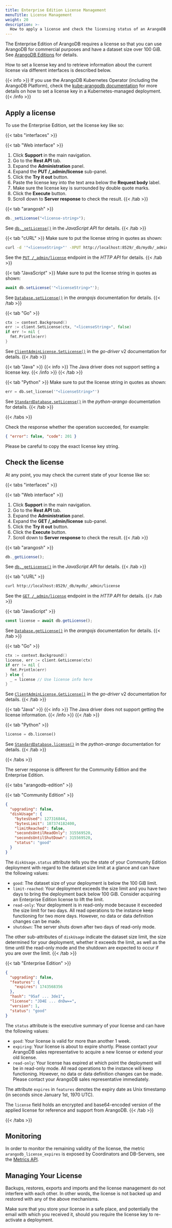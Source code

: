 ```yaml
---
title: Enterprise Edition License Management
menuTitle: License Management
weight: 20
description: >-
  How to apply a license and check the licensing status of an ArangoDB deployment
---
```

The Enterprise Edition of ArangoDB requires a license so that you can use
ArangoDB for commercial purposes and have a dataset size over 100 GiB. See
[ArangoDB Editions](../../about/features/_index.md#arangodb-editions)
for details.

How to set a license key and to retrieve information about the current license
via different interfaces is described below.

{{< info >}}
If you use the ArangoDB Kubernetes Operator (including the ArangoDB Platform),
check the [kube-arangodb documentation](https://arangodb.github.io/kube-arangodb/docs/how-to/set_license.html)
for more details on how to set a license key in a Kubernetes-managed deployment.
{{< /info >}}

## Apply a license

To use the Enterprise Edition, set the license key like so:

{{< tabs "interfaces" >}}

{{< tab "Web interface" >}}
1. Click **Support** in the main navigation.
2. Go to the **Rest API** tab.
3. Expand the **Administration** panel.
4. Expand the **PUT /_admin/license** sub-panel.
5. Click the **Try it out** button.
6. Paste the license key into the text area below the **Request body** label.
7. Make sure the license key is surrounded by double quote marks.
8. Click the **Execute** button.
9. Scroll down to **Server response** to check the result.
{{< /tab >}}

{{< tab "arangosh" >}}
```js
db._setLicense("<license-string>");
```

See [`db._setLicense()`](../../develop/javascript-api/@arangodb/db-object.md#db_setlicenselicensestring-force)
in the _JavaScript API_ for details.
{{< /tab >}}

{{< tab "cURL" >}}
Make sure to put the license string in quotes as shown:

```sh
curl -d '"<licenseString>"' -XPUT http://localhost:8529/_db/mydb/_admin/license
```

See the [`PUT /_admin/license`](../../develop/http-api/administration.md#set-a-new-license)
endpoint in the _HTTP API_ for details.
{{< /tab >}}

{{< tab "JavaScript" >}}
Make sure to put the license string in quotes as shown:

```js
await db.setLicense('"<licenseString>"');
```

See [`Database.setLicense()`](https://arangodb.github.io/arangojs/latest/classes/databases.Database.html#setLicense)
in the _arangojs_ documentation for details.
{{< /tab >}}

{{< tab "Go" >}}
```go
ctx := context.Background()
err := client.SetLicense(ctx, "<licenseString>", false)
if err != nil {
  fmt.Println(err)
}
```

See [`ClientAdminLicense.SetLicense()`](https://pkg.go.dev/github.com/arangodb/go-driver/v2/arangodb#ClientAdminLicense)
in the _go-driver_ v2 documentation for details.
{{< /tab >}}

{{< tab "Java" >}}
{{< info >}}
The Java driver does not support setting a license key.
{{< /info >}}
{{< /tab >}}

{{< tab "Python" >}}
Make sure to put the license string in quotes as shown:

```py
err = db.set_license('"<licenseString>"')
```

See [`StandardDatabase.setLicense()`](https://docs.python-arango.com/en/main/specs.html#arango.database.StandardDatabase.set_license)
in the _python-arango_ documentation for details.
{{< /tab >}}

{{< /tabs >}}

Check the response whether the operation succeeded, for example:

```json
{ "error": false, "code": 201 }
```

Please be careful to copy the exact license key string.

## Check the license

At any point, you may check the current state of your license like so:

{{< tabs "interfaces" >}}

{{< tab "Web interface" >}}
1. Click **Support** in the main navigation.
2. Go to the **Rest API** tab.
3. Expand the **Administration** panel.
4. Expand the **GET /_admin/license** sub-panel.
5. Click the **Try it out** button.
6. Click the **Execute** button.
7. Scroll down to **Server response** to check the result.
{{< /tab >}}

{{< tab "arangosh" >}}
```js
db._getLicense();
```

See [`db._getLicense()`](../../develop/javascript-api/@arangodb/db-object.md#db_getlicense)
in the _JavaScript API_ for details.
{{< /tab >}}

{{< tab "cURL" >}}
```sh
curl http://localhost:8529/_db/mydb/_admin/license
```

See the [`GET /_admin/license`](../../develop/http-api/administration.md#get-information-about-the-current-license)
endpoint in the _HTTP API_ for details.
{{< /tab >}}

{{< tab "JavaScript" >}}
```js
const license = await db.getLicense();
```

See [`Database.getLicense()`](https://arangodb.github.io/arangojs/latest/classes/databases.Database.html#getLicense)
in the _arangojs_ documentation for details.
{{< /tab >}}

{{< tab "Go" >}}
```go
ctx := context.Background()
license, err := client.GetLicense(ctx)
if err != nil {
  fmt.Println(err)
} else {
  _ = license // Use license info here
}
```

See [`ClientAdminLicense.GetLicense()`](https://pkg.go.dev/github.com/arangodb/go-driver/v2/arangodb#ClientAdminLicense)
in the _go-driver_ v2 documentation for details.
{{< /tab >}}

{{< tab "Java" >}}
{{< info >}}
The Java driver does not support getting the license information.
{{< /info >}}
{{< /tab >}}

{{< tab "Python" >}}
```py
license = db.license()
```

See [`StandardDatabase.license()`](https://docs.python-arango.com/en/main/specs.html#arango.database.StandardDatabase.license)
in the _python-arango_ documentation for details.
{{< /tab >}}

{{< /tabs >}}

The server response is different for the Community Edition and the
Enterprise Edition.

{{< tabs "arangodb-edition" >}}

{{< tab "Community Edition" >}}
```json
{
  "upgrading": false,
  "diskUsage": {
    "bytesUsed": 127316844,
    "bytesLimit": 107374182400,
    "limitReached": false,
    "secondsUntilReadOnly": 315569520,
    "secondsUntilShutDown": 315569520,
    "status": "good"
  }
}
```

The `diskUsage.status` attribute tells you the state of your Community Edition
deployment with regard to the dataset size limit at a glance and can have the
following values:

- `good`: The dataset size of your deployment is below the 100 GiB limit.
- `limit-reached`: Your deployment exceeds the size limit and you have two days
  to bring the deployment back below 100 GiB. Consider acquiring an
  Enterprise Edition license to lift the limit.
- `read-only`: Your deployment is in read-only mode because it exceeded the
  size limit for two days. All read operations to the instance keep functioning
  for two more days. However, no data or data definition changes can be made.
- `shutdown`: The server shuts down after two days of read-only mode.

The other sub-attributes of `diskUsage` indicate the dataset size limit, the
size determined for your deployment, whether it exceeds the limit, as well as
the time until the read-only mode and the shutdown are expected to occur if
you are over the limit.
{{< /tab >}}

{{< tab "Enterprise Edition" >}}
```json
{
  "upgrading": false,
  "features": {
    "expires": 1743568356
  },
  "hash": "95af ... 3de1",
  "license": "JD4E ... dnDw==",
  "version": 1,
  "status": "good"
}
```

The `status` attribute is the executive summary of your license and
can have the following values:

- `good`: Your license is valid for more than another 1 week.
- `expiring`: Your license is about to expire shortly. Please contact
  your ArangoDB sales representative to acquire a new license or
  extend your old license.
- `read-only`: Your license has expired at which
  point the deployment will be in read-only mode. All read operations to the
  instance will keep functioning. However, no data or data definition changes
  can be made. Please contact your ArangoDB sales representative immediately.

The attribute `expires` in `features` denotes the expiry date as Unix timestamp
(in seconds since January 1st, 1970 UTC).

The `license` field holds an encrypted and base64-encoded version of the
applied license for reference and support from ArangoDB.
{{< /tab >}}

{{< /tabs >}}

## Monitoring

In order to monitor the remaining validity of the license, the metric
`arangodb_license_expires` is exposed by Coordinators and DB-Servers, see the
[Metrics API](../../develop/http-api/monitoring/metrics.md).

## Managing Your License

Backups, restores, exports and imports and the license management do not
interfere with each other. In other words, the license is not backed up
and restored with any of the above mechanisms.

Make sure that you store your license in a safe place, and potentially the
email with which you received it, should you require the license key to
re-activate a deployment.
